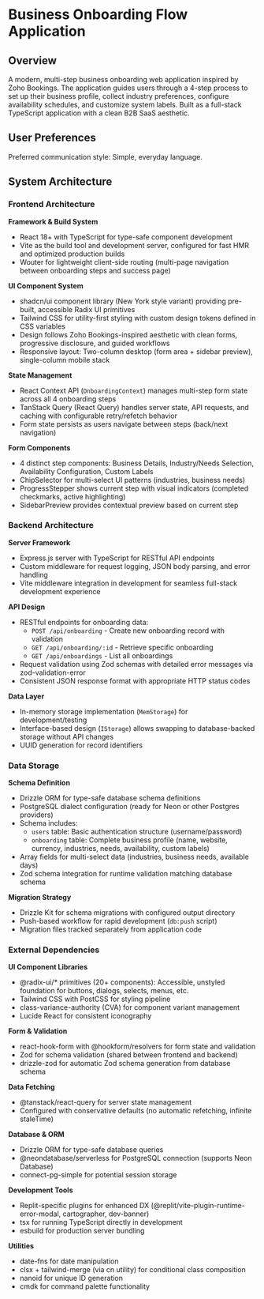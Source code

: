 # Business Onboarding Flow Application

## Overview

A modern, multi-step business onboarding web application inspired by Zoho Bookings. The application guides users through a 4-step process to set up their business profile, collect industry preferences, configure availability schedules, and customize system labels. Built as a full-stack TypeScript application with a clean B2B SaaS aesthetic.

## User Preferences

Preferred communication style: Simple, everyday language.

## System Architecture

### Frontend Architecture

**Framework & Build System**
- React 18+ with TypeScript for type-safe component development
- Vite as the build tool and development server, configured for fast HMR and optimized production builds
- Wouter for lightweight client-side routing (multi-page navigation between onboarding steps and success page)

**UI Component System**
- shadcn/ui component library (New York style variant) providing pre-built, accessible Radix UI primitives
- Tailwind CSS for utility-first styling with custom design tokens defined in CSS variables
- Design follows Zoho Bookings-inspired aesthetic with clean forms, progressive disclosure, and guided workflows
- Responsive layout: Two-column desktop (form area + sidebar preview), single-column mobile stack

**State Management**
- React Context API (`OnboardingContext`) manages multi-step form state across all 4 onboarding steps
- TanStack Query (React Query) handles server state, API requests, and caching with configurable retry/refetch behavior
- Form state persists as users navigate between steps (back/next navigation)

**Form Components**
- 4 distinct step components: Business Details, Industry/Needs Selection, Availability Configuration, Custom Labels
- ChipSelector for multi-select UI patterns (industries, business needs)
- ProgressStepper shows current step with visual indicators (completed checkmarks, active highlighting)
- SidebarPreview provides contextual preview based on current step

### Backend Architecture

**Server Framework**
- Express.js server with TypeScript for RESTful API endpoints
- Custom middleware for request logging, JSON body parsing, and error handling
- Vite middleware integration in development for seamless full-stack development experience

**API Design**
- RESTful endpoints for onboarding data:
  - `POST /api/onboarding` - Create new onboarding record with validation
  - `GET /api/onboarding/:id` - Retrieve specific onboarding
  - `GET /api/onboardings` - List all onboardings
- Request validation using Zod schemas with detailed error messages via zod-validation-error
- Consistent JSON response format with appropriate HTTP status codes

**Data Layer**
- In-memory storage implementation (`MemStorage`) for development/testing
- Interface-based design (`IStorage`) allows swapping to database-backed storage without API changes
- UUID generation for record identifiers

### Data Storage

**Schema Definition**
- Drizzle ORM for type-safe database schema definitions
- PostgreSQL dialect configuration (ready for Neon or other Postgres providers)
- Schema includes:
  - `users` table: Basic authentication structure (username/password)
  - `onboarding` table: Complete business profile (name, website, currency, industries, needs, availability, custom labels)
- Array fields for multi-select data (industries, business needs, available days)
- Zod schema integration for runtime validation matching database schema

**Migration Strategy**
- Drizzle Kit for schema migrations with configured output directory
- Push-based workflow for rapid development (`db:push` script)
- Migration files tracked separately from application code

### External Dependencies

**UI Component Libraries**
- @radix-ui/* primitives (20+ components): Accessible, unstyled foundation for buttons, dialogs, selects, menus, etc.
- Tailwind CSS with PostCSS for styling pipeline
- class-variance-authority (CVA) for component variant management
- Lucide React for consistent iconography

**Form & Validation**
- react-hook-form with @hookform/resolvers for form state and validation
- Zod for schema validation (shared between frontend and backend)
- drizzle-zod for automatic Zod schema generation from database schema

**Data Fetching**
- @tanstack/react-query for server state management
- Configured with conservative defaults (no automatic refetching, infinite staleTime)

**Database & ORM**
- Drizzle ORM for type-safe database queries
- @neondatabase/serverless for PostgreSQL connection (supports Neon Database)
- connect-pg-simple for potential session storage

**Development Tools**
- Replit-specific plugins for enhanced DX (@replit/vite-plugin-runtime-error-modal, cartographer, dev-banner)
- tsx for running TypeScript directly in development
- esbuild for production server bundling

**Utilities**
- date-fns for date manipulation
- clsx + tailwind-merge (via cn utility) for conditional class composition
- nanoid for unique ID generation
- cmdk for command palette functionality